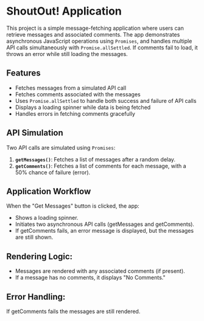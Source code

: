 # ShoutOut! Application

This project is a simple message-fetching application where users can retrieve messages and associated comments. The app demonstrates asynchronous JavaScript operations using `Promises`, and handles multiple API calls simultaneously with `Promise.allSettled`. If comments fail to load, it throws an error while still loading the messages.

## Features

- Fetches messages from a simulated API call
- Fetches comments associated with the messages
- Uses `Promise.allSettled` to handle both success and failure of API calls
- Displays a loading spinner while data is being fetched
- Handles errors in fetching comments gracefully

## API Simulation

Two API calls are simulated using `Promises`:

1. **`getMessages()`**: Fetches a list of messages after a random delay.
2. **`getComments()`**: Fetches a list of comments for each message, with a 50% chance of failure (error).

## Application Workflow

When the "Get Messages" button is clicked, the app:

- Shows a loading spinner.
- Initiates two asynchronous API calls (getMessages and getComments).
- If getComments fails, an error message is displayed, but the messages are still shown.

## Rendering Logic:

- Messages are rendered with any associated comments (if present).
- If a message has no comments, it displays "No Comments."

## Error Handling:

If getComments fails the messages are still rendered.
